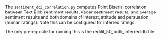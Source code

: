 The `sentiment_doi_correlation.py` computes Point Biserial correlation between 
Text Blob sentiment results, Vader sentiment results, and average
sentiment results and both domains of interest, attitude and persuasion (human ratings). 
Note this can be configured for inferred ratings.

The only prerequisite for running this is the reddit_50_both_inferred.db file. 
